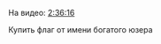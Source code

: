 ﻿На видео: [2:36:16](https://vk.com/video-114366489_456239197?t=2h36m16s)

Купить флаг от имени богатого юзера
